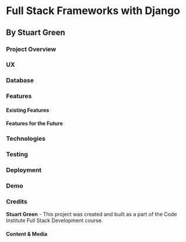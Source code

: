 # Full Stack Frameworks with Django
## By Stuart Green 

### Project Overview

### UX

### Database

### Features
#### Existing Features

#### Features for the Future

### Technologies

### Testing

### Deployment

### Demo

### Credits

__Stuart Green__ - This project was created and built as a part of the Code Institute Full Stack Development course.

#### Content & Media

